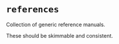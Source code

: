 # `references`

Collection of generic reference manuals.

These should be skimmable and consistent.
